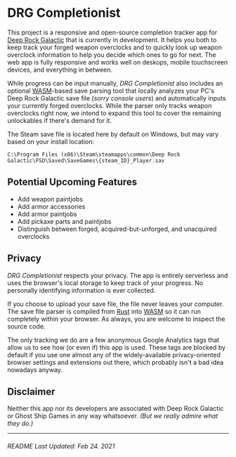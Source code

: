 # DRG Completionist

This project is a responsive and open-source completion tracker app for [Deep Rock Galactic](https://www.deeprockgalactic.com/) that is currently in development. It helps you both to keep track your forged weapon overclocks and to quickly look up weapon overclock information to help you decide which ones to go for next. The web app is fully responsive and works well on deskops, mobile touchscreen devices, and everything in between.

While progress can be input manually, _DRG Completionist_ also includes an optional [WASM](https://en.wikipedia.org/wiki/WebAssembly)-based save parsing tool that locally analyzes your PC's Deep Rock Galactic save file (_sorry console users_) and automatically inputs your currently forged overclocks. While the parser only tracks weapon overclocks right now, we intend to expand this tool to cover the remaining unlockables if there's demand for it.

The Steam save file is located here by default on Windows, but may vary based on your install location:

`C:\Program Files (x86)\Steam\steamapps\common\Deep Rock Galactic\FSD\Saved\SaveGames\{steam_ID}_Player.sav`

## Potential Upcoming Features

- Add weapon paintjobs
- Add armor accessories
- Add armor paintjobs
- Add pickaxe parts and paintjobs
- Distinguish between forged, acquired-but-unforged, and unacquired overclocks

## Privacy

_DRG Completionist_ respects your privacy. The app is entirely serverless and uses the browser's local storage to keep track of your progress. No personally identifying information is ever collected.

If you choose to upload your save file, the file never leaves your computer. The save file parser is compiled from [Rust](<https://en.wikipedia.org/wiki/Rust_(programming_language)>) into [WASM](https://en.wikipedia.org/wiki/WebAssembly) so it can run completely within your browser. As always, you are welcome to inspect the source code.

The only tracking we do are a few anonymous Google Analytics tags that allow us to see how (or even if) this app is used. These tags are blocked by default if you use one almost any of the widely-available privacy-oriented browser settings and extensions out there, which probably isn't a bad idea nowadays anyway.

## Disclaimer

Neither this app nor its developers are associated with Deep Rock Galactic or Ghost Ship Games in any way whatsoever. _(But we really admire what they do.)_

---

###### README Last Updated: Feb 24. 2021
